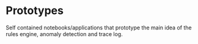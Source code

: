 # Prototypes

Self contained notebooks/applications that prototype the main idea of the rules engine, anomaly detection and trace log.